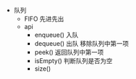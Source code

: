 + 队列
  + FIFO 先进先出
  + api
    + enqueue() 入队
    + dequeue() 出队 移除队列中第一项
    + peek() 返回队列中第一项
    + isEmpty() 判断队列是否为空
    + size()